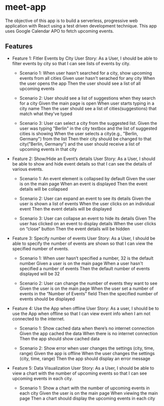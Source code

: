 # meet-app
The objective of this app is to build a serverless, progressive web application with React using a test driven development technique. This app uses Google Calendar APO to fetch upcoming events. 

## Features

- Feature 1: Fitler Events by City 
User Story: As a User, I should be able to filter events by city so that I can see lists of events by city.

	- Scenario 1: When user hasn't searched for a city, show upcoming events from all cities
	Given user hasn't serached for any city 
	When the user opens the app
	Then the user should see a list of all upcoming events

	- Scenario 2: User should see a list of suggestions when they search for a city
	Given the main page is open
	When user starts typing in a city name
	Then the user should see a list of cities(suggestions) that match what they've typed

	- Scenario 3: User can select a city from the suggested list. 
	Given the user was typing "Berlin" in the city textbox
	and the list of suggested cities is showing
	When the user selects a city(e.g., "Berlin, Germany") from the list
	Then their city should be changed to that city("Berlin, Germany")
	and the user should receive a list of upcoming events in that city

- Feature 2: Show/Hide an Event’s details 
User Story: As a User, I should be able to show and hide event details so that I can see the details of various events. 

	- Scenario 1: An event element is collapsed by default
	Given the user is on the main page
	When an event is displayed
	Then the event details will be collapsed

	- Scenario 2: User can expand an event to see its details 
	Given the user is shown a list of events
    	When the user clicks on an individual event
    	Then the event details will be displayed

	- Scenario 3: User can collapse an event to hide its details 
	Given The user has clicked on an event to display details
    	When the user clicks on “close” button
    	Then the event details will be hidden 

- Feature 3: Specify number of events
User Story: As a User, I should be able to specify the number of events are shown so that I can view the specified number of events.

	- Scenario 1: When user hasn’t specified a number, 32 is the default number
	Given a user is on the main page
	When a user hasn't specified a number of events
	Then the default number of events displayed will be 32

	- Scenario 2: User can change the number of events they want to see
	Given the user is on the main page
	When the user set a number of events in the “Number of Events” field 
	Then the specified number of events should be displayed

- Feature 4: Use the App when offline
User Story: As a user, I should be to use the App when offline so that I can view event info when I am not connected to the internet.

	- Scenario 1: Show cached data when there’s no internet connection
	Given the app cached the data 
	When there is no internet connection
	Then the app should show cached data 

	- Scenario 2: Show error when user changes the settings (city, time, range) 
	Given the app is offline
	When the user changes the settings (city, time, range)
	Then the app should display an error message 

- Feature 5: Data Visualization 
User Story: As a User, I should be able to view a chart with the number of upcoming events so that I can see upcoming events in each city.

	- Scenario 1: Show a chart with the number of upcoming events in each city 
	Given the user is on the main page
	When viewing the main page
	Then a chart should display the upcoming events in each city

